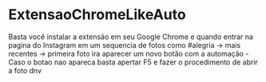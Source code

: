 # ExtensaoChromeLikeAuto
Basta você instalar a extensão em seu Google Chrome e quando entrar na pagina do Instagram em um sequencia de fotos como #alegria -> mais recentes -> primeira foto  ira aparecer um novo botão com a automação 
-Caso o botao nao apareca basta apertar F5 e fazer o procedimento de abrir a foto dnv
